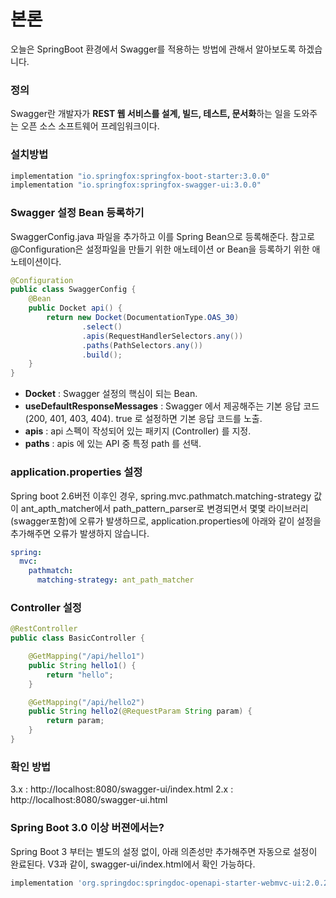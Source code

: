 # 본론

오늘은 SpringBoot 환경에서 Swagger를 적용하는 방법에 관해서 알아보도록 하겠습니다.

### 정의

Swagger란 개발자가 **REST 웹 서비스를 설계, 빌드, 테스트, 문서화**하는 일을 도와주는 오픈 소스 소프트웨어 프레임워크이다.

### 설치방법

```groovy
implementation "io.springfox:springfox-boot-starter:3.0.0"
implementation "io.springfox:springfox-swagger-ui:3.0.0"
```

### Swagger 설정 Bean 등록하기

SwaggerConfig.java 파일을 추가하고 이를 Spring Bean으로 등록해준다. 참고로 @Configuration은 설정파일을 만들기 위한 애노테이션 or Bean을 등록하기 위한 애노테이션이다.

```java
@Configuration
public class SwaggerConfig {
    @Bean
    public Docket api() {
        return new Docket(DocumentationType.OAS_30)
                .select()
                .apis(RequestHandlerSelectors.any())
                .paths(PathSelectors.any())
                .build();
    }
}
```

- **Docket** : Swagger 설정의 핵심이 되는 Bean.
- **useDefaultResponseMessages** : Swagger 에서 제공해주는 기본 응답 코드 (200, 401, 403, 404). true 로 설정하면 기본 응답 코드를 노출.
- **apis** : api 스펙이 작성되어 있는 패키지 (Controller) 를 지정.
- **paths** : apis 에 있는 API 중 특정 path 를 선택.

### application.properties 설정

Spring boot 2.6버전 이후인 경우, spring.mvc.pathmatch.matching-strategy 값이 ant_apth_matcher에서 path_pattern_parser로 변경되면서 몇몇 라이브러리(swagger포함)에 오류가 발생하므로, application.properties에 아래와 같이 설정을 추가해주면 오류가 발생하지 않습니다.

```yml
spring:
  mvc:
    pathmatch:
      matching-strategy: ant_path_matcher
```

### Controller 설정

```java
@RestController
public class BasicController {

    @GetMapping("/api/hello1")
    public String hello1() {
        return "hello";
    }

    @GetMapping("/api/hello2")
    public String hello2(@RequestParam String param) {
        return param;
    }
}
```

### 확인 방법

3.x : http://localhost:8080/swagger-ui/index.html
2.x : http://localhost:8080/swagger-ui.html

### Spring Boot 3.0 이상 버젼에서는? 

Spring Boot 3 부터는 별도의 설정 없이, 아래 의존성만 추가해주면 자동으로 설정이 완료된다. 
V3과 같이, swagger-ui/index.html에서 확인 가능하다.

```groovy
implementation 'org.springdoc:springdoc-openapi-starter-webmvc-ui:2.0.2'
```